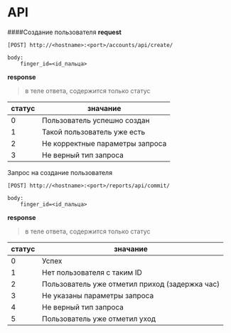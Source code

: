 # API

####Создание пользователя
__request__
```
[POST] http://<hostname>:<port>/accounts/api/create/

body:
    finger_id=<id_пальца>
```

__response__
> в теле ответа, содержится только статус

| статус | значание                        |
| ------ | ------------------------------- |
| 0      | Пользователь успешно создан     |
| 1      | Такой пользователь уже есть     |
| 2      | Не корректные параметры запроса |
| 3      | Не верный тип запроса           |


Запрос на создание пользователя
```
[POST] http://<hostname>:<port>/reports/api/commit/

body:
    finger_id=<id_пальца>
```

__response__
> в теле ответа, содержится только статус

| статус | значание                                       |
| ------ | ---------------------------------------------- |
| 0      | Успех                                          |
| 1      | Нет пользователя с таким ID                    |
| 2      | Пользователь уже отметил приход (задержка час) |
| 3      | Не указаны параметры запроса                   |
| 4      | Не верный тип запроса                          |
| 5      | Пользователь уже отметил уход                  |
